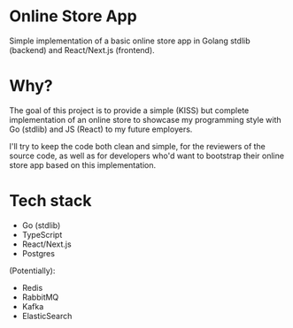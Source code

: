 # Online Store App

Simple implementation of a basic online store app
in Golang stdlib (backend) and React/Next.js (frontend).

# Why?

The goal of this project is to provide a simple (KISS) but complete
implementation of an online store to showcase my programming style
with Go (stdlib) and JS (React) to my future employers.

I'll try to keep the code both clean and simple, for the reviewers
of the source code, as well as for developers who'd want to bootstrap
their online store app based on this implementation.

# Tech stack
- Go (stdlib)
- TypeScript
- React/Next.js
- Postgres

(Potentially):
- Redis
- RabbitMQ
- Kafka
- ElasticSearch
